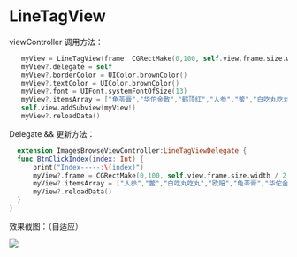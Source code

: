 # LineTagView

  viewController 调用方法：
  
  ```swift
     myView = LineTagView(frame: CGRectMake(0,100, self.view.frame.size.width, 39))
     myView?.delegate = self
     myView?.borderColor = UIColor.brownColor()
     myView?.textColor = UIColor.brownColor()
     myView?.font = UIFont.systemFontOfSize(13)
     myView?.itemsArray = ["龟苓膏","华佗金散","鹤顶红","人参","鳖","白吃丸吃丸"]
     self.view.addSubview(myView!)
     myView?.reloadData()
  ```
  
  Delegate  && 更新方法：
  
  ```swift
    extension ImagesBrowseViewController:LineTagViewDelegate {
    func BtnClickIndex(index: Int) {
        print("Index-----:\(index)")
        myView?.frame = CGRectMake(0,100, self.view.frame.size.width / 2, 42)
        myView?.itemsArray = ["人参","鳖","白吃丸吃丸","欧赔","龟苓膏","华佗金散","鹤顶红","华佗金散","鹤顶红","人参","鳖"]
        myView?.reloadData()
    }
}
  ```
  
  效果截图：（自适应）
  
  ![](http://og1yl0w9z.bkt.clouddn.com/public/16-12-6/60535316.jpg)
